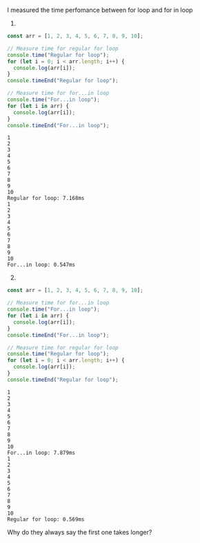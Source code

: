 I measured the time perfomance between for loop and for in loop

1.

```js
const arr = [1, 2, 3, 4, 5, 6, 7, 8, 9, 10];

// Measure time for regular for loop
console.time("Regular for loop");
for (let i = 0; i < arr.length; i++) {
  console.log(arr[i]);
}
console.timeEnd("Regular for loop");

// Measure time for for...in loop
console.time("For...in loop");
for (let i in arr) {
  console.log(arr[i]);
}
console.timeEnd("For...in loop");
```


```
1
2
3
4
5
6
7
8
9
10
Regular for loop: 7.168ms
1
2
3
4
5
6
7
8
9
10
For...in loop: 0.547ms
```

2.

```js
const arr = [1, 2, 3, 4, 5, 6, 7, 8, 9, 10];

// Measure time for for...in loop
console.time("For...in loop");
for (let i in arr) {
  console.log(arr[i]);
}
console.timeEnd("For...in loop");

// Measure time for regular for loop
console.time("Regular for loop");
for (let i = 0; i < arr.length; i++) {
  console.log(arr[i]);
}
console.timeEnd("Regular for loop");
```


```
1
2
3
4
5
6
7
8
9
10
For...in loop: 7.879ms
1
2
3
4
5
6
7
8
9
10
Regular for loop: 0.569ms
```

Why do they always say the first one takes longer?
